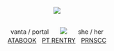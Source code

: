 <p align="center"><img src="https://images2.imgbox.com/df/cd/Nzi2HI5i_o.png"></p>
<p align="center">
<br>vanta / portalㅤㅤ<img src="https://gifcity.carrd.co/assets/images/gallery01/ea0fecdd.gif?v=dc8076d6">ㅤㅤshe / her<br>
<a href="https://portal.atabook.org/">ATABOOK</a>ㅤ<a href="https://rentry.co/angelofdarkness">PT RENTRY</a>ㅤ<a href="https://pronouns.cc/@anchor">PRNSCC</a>
